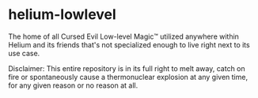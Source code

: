 # helium-lowlevel

The home of all Cursed Evil Low-level Magic™️ utilized anywhere within Helium and its friends that's not specialized enough to live right next to its use case.

Disclaimer: This entire repository is in its full right to melt away, catch on fire or spontaneously cause a thermonuclear explosion at any given time, for any given reason or no reason at all.


